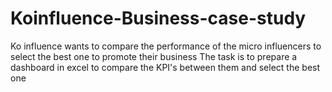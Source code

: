 # Koinfluence-Business-case-study
Ko influence wants to compare the performance of the micro influencers to select the best one to promote their business
The task is to prepare a dashboard in excel to compare the KPI's between them and select the best one
